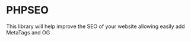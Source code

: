 # PHPSEO
This library will help improve the SEO of your website allowing easily add MetaTags and OG
